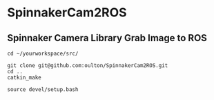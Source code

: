 # SpinnakerCam2ROS

## Spinnaker Camera Library Grab Image to ROS

```
cd ~/yourworkspace/src/

git clone git@github.com:oulton/SpinnakerCam2ROS.git
cd ..
catkin_make

source devel/setup.bash
```